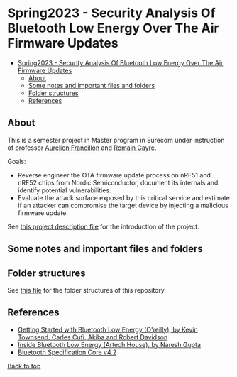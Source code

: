 # Spring2023 - Security Analysis Of Bluetooth Low Energy Over The Air Firmware Updates

- [Spring2023 - Security Analysis Of Bluetooth Low Energy Over The Air Firmware Updates](#spring2023-security-analysis-of-bluetooth-low-energy-over-the-air-firmware-updates)
  - [About](#about)
  - [Some notes and important files and folders](#some-notes-and-important-files-and-folders)
  - [Folder structures](#folder-structures)
  - [References](#references)

## About

This is a semester project in Master program in Eurecom  under instruction of professor [Aurelien Francillon] and [Romain Cayre].

Goals:

- Reverse engineer the OTA firmware update process on nRF51 and nRF52 chips from Nordic Semiconductor, document its internals and identify potential vulnerabilities.
- Evaluate the attack surface exposed by this critical service and estimate if an attacker can compromise the target device by injecting a malicious firmware update.

See [this project description file][1-references] for the introduction of the project.

## Some notes and important files and folders

## Folder structures

See [this file](notes/folder_tree.md) for the folder structures of this repository.

## References

- [Getting Started with Bluetooth Low Energy (O'reilly), by Kevin Townsend, Carles Cufi, Akiba and Robert Davidson](notes/References/Getting%20Started%20with%20Bluetooth%20Low%20Energy.pdf)
- [Inside Bluetooth Low Energy (Artech House), by Naresh Gupta](notes/References/Inside%20Bluetooth%20Low%20Energy,%20Second%20Edition.pdf)
- [Bluetooth Specification Core v4.2](notes/References/Core_v4.2.pdf)

 <a href="#top">Back to top</a>

 [1-references]: /notes/References/2023spring-05_analysis_of_bluetooth_low_energy_ota_firmware_updates_francillon.pdf

[Aurelien Francillon]: https://www.eurecom.fr/fr/people/francillon-aurelien

[Romain Cayre]: https://www.eurecom.fr/fr/people/cayre-romain
